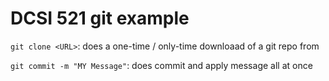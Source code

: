 # DCSI 521 git example

`git clone <URL>`:  does a one-time / only-time downloaad of a git repo from <URL>

`git commit -m "MY Message"`: does commit and apply message all at once
